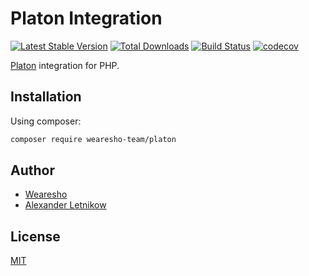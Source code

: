 # Platon Integration
[![Latest Stable Version](https://poser.pugx.org/wearesho-team/platon/v/stable.png)](https://packagist.org/packages/wearesho-team/platon)
[![Total Downloads](https://poser.pugx.org/wearesho-team/platon/downloads.png)](https://packagist.org/packages/wearesho-team/platon)
[![Build Status](https://travis-ci.org/wearesho-team/platon.svg?branch=master)](https://travis-ci.org/wearesho-team/platon)
[![codecov](https://codecov.io/gh/wearesho-team/platon/branch/master/graph/badge.svg)](https://codecov.io/gh/wearesho-team/platon)

[Platon](https://platon.ua) integration for PHP.

## Installation
Using composer:
```bash
composer require wearesho-team/platon
```

## Author
- [Wearesho](https://wearesho.com)
- [Alexander Letnikow](mailto:reclamme@gmail.com)

## License
[MIT](./LICENSE)
